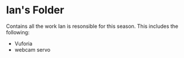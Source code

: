 # Ian's Folder

Contains all the work Ian is resonsible for this season. This includes the following:
* Vuforia
* webcam servo 
